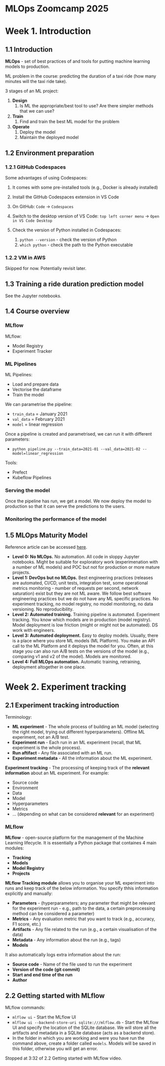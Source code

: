 # MLOps Zoomcamp 2025

# Week 1. Introduction
## 1.1 Introduction
**MLOps** - set of best practices of and tools for putting machine learning models to production.

ML problem in the course: predicting the duration of a taxi ride (how many minutes will the taxi ride take).

3 stages of an ML project:
1. **Design**
   1. Is ML the appropriate/best tool to use? Are there simpler methods that we can use?
2. **Train**
   1. Find and train the best ML model for the problem
3. **Operate**
   1. Deploy the model
   2. Maintain the deployed model

## 1.2 Environment preparation
### 1.2.1 GitHub Codespaces
Some advantages of using Codespaces: 
1. It comes with some pre-installed tools (e.g., Docker is already installed)

1. Install the GitHub Codespaces extension in VS Code
2. On GitHub: `Code` $\rightarrow$ `Codespaces` 
3. Switch to the desktop version of VS Code: `top left corner menu` $\rightarrow$ `Open in VS Code Desktop`
4. Check the version of Python installed in Codespaces: 
   1. `python --version` - check the version of Python
   2. `which python` - check the path to the Python executable

### 1.2.2 VM in AWS
Skipped for now. Potentially revisit later.

## 1.3 Training a ride duration prediction model
See the Jupyter notebooks.

## 1.4 Course overview
### MLflow
MLflow:
   - Model Registry
   - Experiment Tracker

### ML Pipelines
ML Pipelines:
   - Load and prepare data
   - Vectorise the dataframe
   - Train the model

We can parametrise the pipeline:
   - `train_data` = January 2021
   - `val_data` = February 2021
   - `model` = linear regression

Once a pipeline is created and parametrised, we can run it with different parameters:
   - `python pipeline.py --train_data=2021-01 --val_data=2021-02 --model=linear_regression`

Tools:
   - Prefect
   - Kubeflow Pipelines

### Serving the model 
Once the pipeline has run, we get a model. We now deploy the model to production so that it can serve the predictions to the users. 

### Monitoring the performance of the model

## 1.5 MLOps Maturity Model
Reference article can be accessed [here](https://learn.microsoft.com/en-us/azure/architecture/ai-ml/guide/mlops-maturity-model).
- **Level 0: No MLOps.** No automation. All code in sloppy Jupyter notebooks. Might be suitable for exploratory work (experimenation with a number of ML models) and POC but not for production or more mature projects.
- **Level 1: DevOps but no MLOps.** Best engineering practices (releases are automated, CI/CD, unit tests, integration test, some operational metrics monitoring - number of requests per second, network saturation) exist but they are not ML aware. We follow best software engineering practices but we do not have any ML specific practices. No experiment tracking, no model registry, no model monitoring, no data versioning. No reproducibility. 
- **Level 2: Automated training.** Training pipeline is automated. Experiment tracking. You know which models are in production (model registry). Model deployment is low friction (might or might not be automated). DS work with engineers.
- **Level 3: Automated deployment.** Easy to deploy models. Usually, there is a place where you store ML models (ML Platform). You make an API call to the ML Platform and it deploys the model for you. Often, at this stage you can also run A/B tests on the versions of the model (e.g., comparing v1 and v2 of the model). Models are monitored. 
- **Level 4: Full MLOps automation.** Automatic training, retraining, deployment altogether in one place.

# Week 2. Experiment tracking
## 2.1 Experiment tracking introduction
Terminology:
- **ML experiment** - The whole process of building an ML model (selecting the right model, trying out different hyperparameters). Offline ML experiment, not an A/B test.
- **Experiment run** - Each run in an ML experiment (recall, that ML experiment is the whole process).
- **Run aftifact** - Any file associated with an ML run.
- **Experiment metadata** - All the information about the ML experiment.

**Experiment tracking** - The processing of keeping track of the **relevant information** about an ML experiment. For example:
- Source code
- Environment
- Data
- Model
- Hyperparameters
- Metrics
- ... (depending on what can be considered **relevant** for an experiment)

### MLflow
**MLflow** - open-source platform for the management of the Machine Learning lifecycle. It is essentially a Python package that containes 4 main modules:
- **Tracking**
- **Models**
- **Model Registry**
- **Projects**

**MLflow Tracking module** allows you to organise your ML experiment into runs and keep track of the below information. You specify thhis information explicitly and manually:
- **Parameters** - (hyperparameters; any parameter that might be relevant for the experiment run - e.g., path to the data, a certain preprocessing method can be considered a parameter)
- **Metrics** - Any evaluation metric that you want to track (e.g., accuracy, F1 score, etc.)
- **Artifacts** - Any file related to the run (e.g., a certain visualisation of the data)
- **Metadata** - Any information about the run (e.g., tags)
- **Models**

It also automatically logs extra information about the run:
- **Source code** - Name of the file used to run the experiment
- **Version of the code (git commit)**
- **Start and end time of the run**
- **Author**

## 2.2 Getting started with MLflow

MLflow commands:
- `mlflow ui` - Start the MLflow UI
- `mlflow ui --backend-store-uri sqlite:///mlflow.db` - Start the MLflow UI and specify the location of the SQLite database. We will store all the artifacts and metadata in a SQLite database (acts as a backend store).
- In the folder in which you are working and were you have run the command above, create a folder called `models`. Models will be saved in this folder, otherwise you will get an error.

Stopped at 3:32 of 2.2 Getting started with MLflow video.